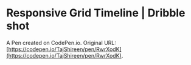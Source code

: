 # Responsive Grid Timeline  | Dribble shot

A Pen created on CodePen.io. Original URL: [https://codepen.io/TajShireen/pen/RwrXodK](https://codepen.io/TajShireen/pen/RwrXodK).

